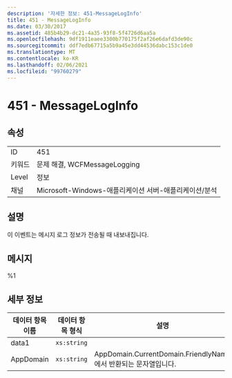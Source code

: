 ```yaml
---
description: '자세한 정보: 451-MessageLogInfo'
title: 451 - MessageLogInfo
ms.date: 03/30/2017
ms.assetid: 485b4b29-dc21-4a35-93f8-5f4726d6aa5a
ms.openlocfilehash: 9df1911eaee3300b770175f2af26e6dafd3de90c
ms.sourcegitcommit: ddf7edb67715a5b9a45e3dd44536dabc153c1de0
ms.translationtype: MT
ms.contentlocale: ko-KR
ms.lasthandoff: 02/06/2021
ms.locfileid: "99760279"
---
```

# <a name="451---messageloginfo"></a>451 - MessageLogInfo

## <a name="properties"></a>속성  
  
|||  
|-|-|  
|ID|451|  
|키워드|문제 해결, WCFMessageLogging|  
|Level|정보|  
|채널|Microsoft-Windows-애플리케이션 서버-애플리케이션/분석|  
  
## <a name="description"></a>설명  

 이 이벤트는 메시지 로그 정보가 전송될 때 내보내집니다.  
  
## <a name="message"></a>메시지  

 %1  
  
## <a name="details"></a>세부 정보  
  
|데이터 항목 이름|데이터 항목 형식|설명|  
|--------------------|--------------------|-----------------|  
|data1|`xs:string`||  
|AppDomain|`xs:string`|AppDomain.CurrentDomain.FriendlyName에서 반환되는 문자열입니다.|
